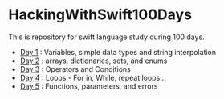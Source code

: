# HackingWithSwift100Days

This is repository for swift language study during 100 days.

* [Day 1](./Documents/day1.md) : Variables, simple data types and string interpolation
* [Day 2](./Documents/day2.md) : arrays, dictionaries, sets, and enums
* [Day 3](./Documents/day3.md) : Operators and Conditions
* [Day 4](./Documents/day4.md) : Loops - For in, While, repeat loops...
* [Day 5](./Documents/day5.md) : Functions, parameters, and errors
